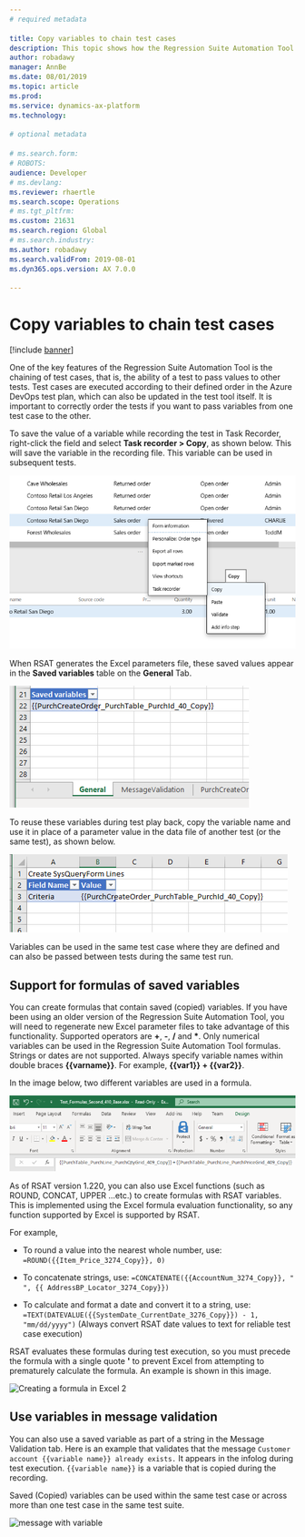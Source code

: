 ```yaml
---
# required metadata

title: Copy variables to chain test cases
description: This topic shows how the Regression Suite Automation Tool can be used to chain test cases, which is the ability of a test to pass values to other tests. 
author: robadawy
manager: AnnBe
ms.date: 08/01/2019
ms.topic: article
ms.prod: 
ms.service: dynamics-ax-platform
ms.technology: 

# optional metadata

# ms.search.form: 
# ROBOTS: 
audience: Developer
# ms.devlang: 
ms.reviewer: rhaertle
ms.search.scope: Operations
# ms.tgt_pltfrm: 
ms.custom: 21631
ms.search.region: Global
# ms.search.industry: 
ms.author: robadawy
ms.search.validFrom: 2019-08-01
ms.dyn365.ops.version: AX 7.0.0

---
```


# Copy variables to chain test cases

[!include [banner](../../includes/banner.md)]

One of the key features of the Regression Suite Automation Tool is the chaining of test cases, that is, the ability of a test to pass values to other tests. Test cases are executed according to their defined order in the Azure DevOps test plan, which can also be updated in the test tool itself. It is important to correctly order the tests if you want to pass variables from one test case to the other.

To save the value of a variable while recording the test in Task Recorder, right-click the field and select **Task recorder > Copy**, as shown below. This will save the variable in the recording file. This variable can be used in subsequent tests. 
 
![Copy menu item in task recorder](media/task-recorder-copy.png)

When RSAT generates the Excel parameters file, these saved values appear in the **Saved variables** table on the **General** Tab.
 
![Saved variables in Excel](media/saved-variables.png)
 
To reuse these variables during test play back, copy the variable name and use it in place of a parameter value in the data file of another test (or the same test), as shown below. 
 
![Reusing variables in Excel](media/reuse-variables.png)
 
Variables can be used in the same test case where they are defined and can also be passed between tests during the same test run.

## Support for formulas of saved variables

You can create formulas that contain saved (copied) variables. If you have been using an older version of the Regression Suite Automation Tool, you will need to regenerate new Excel parameter files to take advantage of this functionality. Supported operators are **+**, **-**, **/** and **\***. Only numerical variables can be used in the Regression Suite Automation Tool formulas. Strings or dates are not supported. Always specify variable names within double braces **{{varname}}**. For example, **{{var1}} + {{var2}}**.

In the image below, two different variables are used in a formula.
 
![Creating a formula in Excel](media/formulas.png)

As of RSAT version 1.220, you can also use Excel functions (such as ROUND, CONCAT, UPPER ...etc.) to create formulas with RSAT variables. This is implemented using the Excel formula evaluation functionality, so any function supported by Excel is supported by RSAT. 

For example,
+ To round a value into the nearest whole number, use:
``` =ROUND({{Item_Price_3274_Copy}}, 0)```

+ To concatenate strings, use:
```=CONCATENATE({{AccountNum_3274_Copy}}, " ", {{ AddressBP_Locator_3274_Copy}})```
 
+ To calculate and format a date and convert it to a string, use:
```=TEXT(DATEVALUE({{SystemDate_CurrentDate_3276_Copy}}) - 1, "mm/dd/yyyy")```
(Always convert RSAT date values to text for reliable test case execution)

RSAT evaluates these formulas during test execution, so you must precede the formula with a single quote **'** to prevent Excel from attempting to prematurely calculate the formula. An example is shown in this image.

![Creating a formula in Excel 2](media/formulas-2.png)

## Use variables in message validation

You can also use a saved variable as part of a string in the Message Validation tab. Here is an example that validates that the message `Customer account {{variable name}} already exists.` It appears in the infolog during test execution. `{{variable name}}` is a variable that is copied during the recording.

Saved (Copied) variables can be used within the same test case or across more than one test case in the same test suite.

![message with variable](media/rsat-message-with-variable.png)

